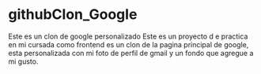 # githubClon_Google
Este es un clon de google personalizado
Este es un proyecto d e  practica  en mi cursada como frontend
es un clon de la pagina principal de google, esta personalizada con mi 
foto de perfil de gmail y un fondo que agregue a mi gusto.
